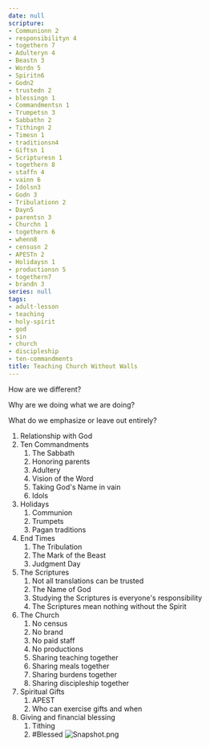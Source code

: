 ```yaml
---
date: null
scripture:
- Communionn 2
- responsibilityn 4
- togethern 7
- Adulteryn 4
- Beastn 3
- Wordn 5
- Spiritn6
- Godn2
- trustedn 2
- blessingn 1
- Commandmentsn 1
- Trumpetsn 3
- Sabbathn 2
- Tithingn 2
- Timesn 1
- traditionsn4
- Giftsn 1
- Scripturesn 1
- togethern 8
- staffn 4
- vainn 6
- Idolsn3
- Godn 3
- Tribulationn 2
- Dayn5
- parentsn 3
- Churchn 1
- togethern 6
- whenn8
- censusn 2
- APESTn 2
- Holidaysn 1
- productionsn 5
- togethern7
- brandn 3
series: null
tags:
- adult-lesson
- teaching
- holy-spirit
- god
- sin
- church
- discipleship
- ten-commandments
title: Teaching Church Without Walls
---
```



How are we different?

Why are we doing what we are doing?

What do we emphasize or leave out entirely?

1. Relationship with God
2. Ten Commandments
    1. The Sabbath
    2. Honoring parents
    3. Adultery
    4. Vision of the Word
    5. Taking God's Name in vain
    6. Idols
3. Holidays
    1. Communion
    2. Trumpets
    3. Pagan traditions
4. End Times
    1. The Tribulation
    2. The Mark of the Beast
    3. Judgment Day
5. The Scriptures
    1. Not all translations can be trusted
    2. The Name of God
    3. Studying the Scriptures is everyone's responsibility
    4. The Scriptures mean nothing without the Spirit
6. The Church
    1. No census
    2. No brand
    3. No paid staff
    4. No productions
    5. Sharing teaching together
    6. Sharing meals together
    7. Sharing burdens together
    8. Sharing discipleship together
7. Spiritual Gifts
    1. APEST
    2. Who can exercise gifts and when
8. Giving and financial blessing
    1. Tithing
    2. #Blessed
![Snapshot.png](Snapshot-1.png)